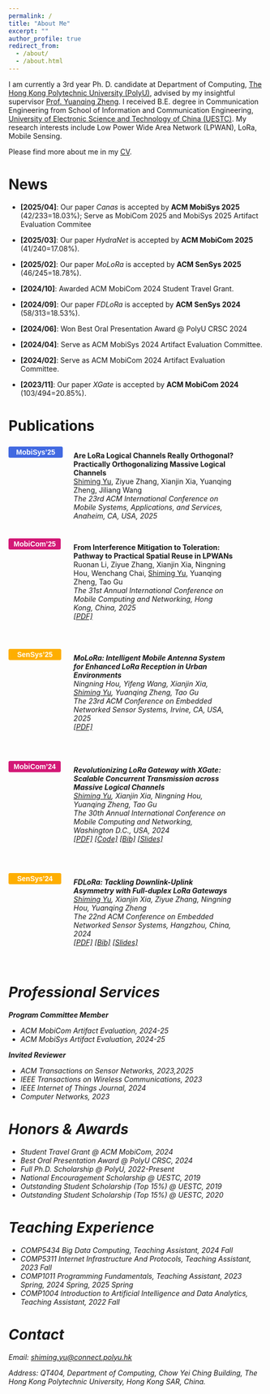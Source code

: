```yaml
---
permalink: /
title: "About Me"
excerpt: ""
author_profile: true
redirect_from: 
  - /about/
  - /about.html
---
```


I am currently a 3rd year Ph. D. candidate at Department of Computing, [The Hong Kong Polytechnic University (PolyU)](https://www.polyu.edu.hk/), advised by my insightful supervisor [Prof. Yuanqing Zheng](https://www4.comp.polyu.edu.hk/~csyqzheng/). I received B.E. degree in Communication Engineering from School of Information and Communication Engineering, [University of Electronic Science and Technology of China (UESTC)](https://en.uestc.edu.cn/). My research interests include Low Power Wide Area Network (LPWAN), LoRa, Mobile Sensing.

Please find more about me in my [CV](files/CV_Shiming.pdf).

News
======
* **[2025/04]**: Our paper *Canas* is accepted by **ACM MobiSys 2025** (42/233=18.03%); Serve as MobiCom 2025 and MobiSys 2025 Artifact Evaluation Commitee

* **[2025/03]**: Our paper *HydraNet* is accepted by **ACM MobiCom 2025** (41/240=17.08%).

* **[2025/02]**: Our paper *MoLoRa* is accepted by **ACM SenSys 2025** (46/245=18.78%).

* **[2024/10]**: Awarded ACM MobiCom 2024 Student Travel Grant.

* **[2024/09]**: Our paper *FDLoRa* is accepted by **ACM SenSys 2024** (58/313=18.53%).

* **[2024/06]**: Won Best Oral Presentation Award @ PolyU CRSC 2024

* **[2024/04]**: Serve as ACM MobiSys 2024 Artifact Evaluation Committee.

* **[2024/02]**: Serve as ACM MobiCom 2024 Artifact Evaluation Committee.

* **[2023/11]**: Our paper *XGate* is accepted by **ACM MobiCom 2024** (103/494=20.85%).

Publications
======

<!-- +++++++++++++++++++++++++++++++++++++++++++++++++++ -->
<div style="display: flex; border: 1px solid none; height: flex; margin: 0 0; position: relative;">
    <div style="width: 12%; background-color: none; padding: 5px 0px;">
        <button type="button" onclick="location.href='https://www.sigmobile.org/mobisys/2025/';" style="font-size: 14px; background-color: #4169E1; color: white; padding: 3px 15px; border-radius: 3px; border: none;"><b>MobiSys’25</b></button>
    </div>
    <div style="width: 2%; background-color: none; margin: 0 0;"></div>
    <div style="width: 80%; background-color: none; padding: 0px 60px;">
        
<b>Are LoRa Logical Channels Really Orthogonal? Practically Orthogonalizing Massive Logical Channels</b><br>
<u>Shiming Yu</u>, Ziyue Zhang, Xianjin Xia, Yuanqing Zheng, Jiliang Wang<br>
<i>The 23rd ACM International Conference on Mobile Systems, Applications, and Services, Anaheim, CA, USA, 2025</i><br>
<br>
    </div>
</div>

<!-- +++++++++++++++++++++++++++++++++++++++++++++++++++ -->
<div style="display: flex; border: 1px solid none; height: flex; margin: 0 0; position: relative;">
    <div style="width: 12%; background-color: none; padding: 5px 0px;">
        <button type="button" onclick="location.href='https://www.sigmobile.org/mobicom/2025/';" style="font-size: 14px; background-color: #d31876; color: white; padding: 3px 10px; border-radius: 3px; border: none;"><b>MobiCom’25</b></button>
    </div>
    <div style="width: 2%; background-color: none; margin: 0 0;"></div>
    <div style="width: 80%; background-color: none; padding: 0px 60px;">
        
<b>From Interference Mitigation to Toleration: Pathway to Practical Spatial Reuse in LPWANs</b><br>
Ruonan Li, Ziyue Zhang, Xianjin Xia, Ningning Hou, Wenchang Chai, <u>Shiming Yu</u>, Yuanqing Zheng, Tao Gu<br>
<i>The 31st Annual International Conference on Mobile Computing and Networking, Hong Kong, China, 2025</i><br>
<i>[[PDF]](https://xiaoming124.github.io/files/HydraNet_MobiCom25.pdf) <br clear="left"/>
<br>
    </div>
</div>

<!-- +++++++++++++++++++++++++++++++++++++++++++++++++++ -->
<div style="display: flex; border: 1px solid none; height: flex; margin: 0 0; position: relative;">
    <div style="width: 12%; background-color: none; padding: 25px 0px;">
        <button type="button" onclick="location.href='https://sensys.acm.org/2025/';" style="font-size: 14px; background-color: #feae00; color: white; padding: 3px 17px; border-radius: 3px; border: none;"><b>SenSys’25</b></button>
    </div>
    <div style="width: 2%; background-color: none; margin: 0 0;"></div>
    <div style="width: 80%; background-color: none; padding: 20px 60px;">
        
<b>MoLoRa: Intelligent Mobile Antenna System for Enhanced LoRa
Reception in Urban Environments</b><br>
Ningning Hou, Yifeng Wang, Xianjin Xia, <u>Shiming Yu</u>, Yuanqing Zheng, Tao Gu<br>
<i>The 23rd ACM Conference on Embedded Networked Sensor Systems, Irvine, CA, USA, 2025</i><br>
[[PDF]](https://xiaoming124.github.io/files/MoLoRa_SenSys25.pdf)
<br>
    </div>
</div>

<!-- +++++++++++++++++++++++++++++++++++++++++++++++++++ -->
<div style="display: flex; border: 1px solid none; height: flex; margin: 0 0; position: relative;">
    <div style="width: 12%; background-color: none; padding: 25px 0px;">
        <button type="button" onclick="location.href='https://www.sigmobile.org/mobicom/2024/';" style="font-size: 14px; background-color: #d31876; color: white; padding: 3px 10px; border-radius: 3px; border: none;"><b>MobiCom’24</b></button>
    </div>
    <div style="width: 2%; background-color: none; margin: 0 0;"></div>
    <div style="width: 80%; background-color: none; padding: 20px 60px;">
        
<b>Revolutionizing LoRa Gateway with XGate: Scalable Concurrent Transmission across Massive Logical Channels</b><br>
<u>Shiming Yu</u>, Xianjin Xia, Ningning Hou, Yuanqing Zheng, Tao Gu<br>
<i>The 30th Annual International Conference on Mobile Computing and Networking, Washington D.C., USA, 2024</i><br>
[[PDF]](https://xiaoming124.github.io/files/XGate_MobiCom24.pdf)
[[Code]](https://github.com/xiaoming124/XGate)
[[Bib]](https://github.com/xiaoming124/files/acm_3636534.3649375.bib)
[[Slides]](https://github.com/xiaoming124/files/XGate_MobiCom24_v2.key)
<br>
    </div>
</div>

<!-- +++++++++++++++++++++++++++++++++++++++++++++++++++ -->
<div style="display: flex; border: 1px solid none; height: flex; margin: 0 0; position: relative;">
    <div style="width: 12%; background-color: none; padding: 25px 0px;">
        <button type="button" onclick="location.href='https://sensys.acm.org/2024/';" style="font-size: 14px; background-color: #feae00; color: white; padding: 3px 17px; border-radius: 3px; border: none;"><b>SenSys’24</b></button>
    </div>
    <div style="width: 2%; background-color: none; margin: 0 0;"></div>
    <div style="width: 80%; background-color: none; padding: 20px 60px;">
        
<b>FDLoRa: Tackling Downlink-Uplink Asymmetry with Full-duplex LoRa Gateways</b><br>
<u>Shiming Yu</u>, Xianjin Xia, Ziyue Zhang, Ningning Hou, Yuanqing Zheng<br>
<i>The 22nd ACM Conference on Embedded Networked Sensor Systems, Hangzhou, China, 2024</i><br>
[[PDF]](https://xiaoming124.github.io/files/FDLoRa_SenSys24.pdf)
[[Bib]](https://github.com/xiaoming124/files/acm_3666025.3699338.bib)
[[Slides]](https://github.com/xiaoming124/files/FDLoRa_SenSys24.key)
<br>
    </div>
</div>


Professional Services
======
**Program Committee Member**
* ACM MobiCom Artifact Evaluation, 2024-25
* ACM MobiSys Artifact Evaluation, 2024-25

**Invited Reviewer**
* ACM Transactions on Sensor Networks, 2023,2025
* IEEE Transactions on Wireless Communications, 2023
* IEEE Internet of Things Journal, 2024
* Computer Networks, 2023

Honors & Awards
======
* Student Travel Grant @ ACM MobiCom, 2024
* Best Oral Presentation Award @ PolyU CRSC, 2024
* Full Ph.D. Scholarship @ PolyU, 2022-Present
* National Encouragement Scholarship @ UESTC, 2019
* Outstanding Student Scholarship (Top 15%) @ UESTC, 2019
* Outstanding Student Scholarship (Top 15%) @ UESTC, 2020

Teaching Experience
======
* COMP5434 Big Data Computing, Teaching Assistant, 2024 Fall
* COMP5311 Internet Infrastructure And Protocols, Teaching Assistant, 2023 Fall
* COMP1011 Programming Fundamentals, Teaching Assistant, 2023 Spring, 2024 Spring, 2025 Spring
* COMP1004 Introduction to Artificial Intelligence and Data Analytics, Teaching Assistant, 2022 Fall

Contact
======
Email: shiming.yu@connect.polyu.hk

Address: QT404, Department of Computing, Chow Yei Ching Building, The Hong Kong Polytechnic University, Hong Kong SAR, China.